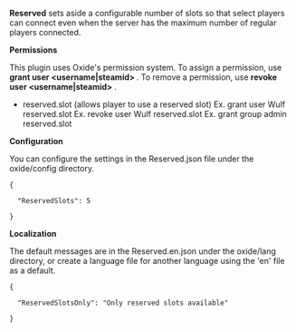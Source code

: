 **Reserved**  sets aside a configurable number of slots so that select players can connect even when the server has the maximum number of regular players connected.

**Permissions** 

This plugin uses Oxide's permission system. To assign a permission, use **grant user <username|steamid> <permission>** . To remove a permission, use **revoke user <username|steamid> <permission>** .


* reserved.slot (allows player to use a reserved slot)
Ex. grant user Wulf reserved.slot
Ex. revoke user Wulf reserved.slot
Ex. grant group admin reserved.slot

**Configuration** 

You can configure the settings in the Reserved.json file under the oxide/config directory.

````
{

  "ReservedSlots": 5

}
````

**Localization** 

The default messages are in the Reserved.en.json under the oxide/lang directory, or create a language file for another language using the 'en' file as a default.

````
{

  "ReservedSlotsOnly": "Only reserved slots available"

}
````